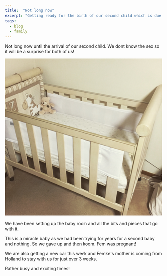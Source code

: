 ```yaml
---
title:  "Not long now"
excerpt: "Getting ready for the birth of our second child which is due very soon!"
tags:
  - blog
  - family
---
```

Not long now until the arrival of our second child.
We dont know the sex so it will be a surprise for both of us!

![Setting up the cot again.](/assets/images/2017/05/IMG_0006.JPG)

We have been setting up the baby room and all the bits and pieces that go with it.

This is a miracle baby as we had been trying for years for a second baby and nothing. So we gave up and then boom. Fem was pregnant!

We are also getting a new car this week and Femke's mother is coming from Holland to stay with us for just over 3 weeks.

Rather busy and exciting times!


